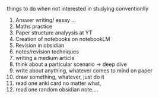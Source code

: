 things to do when not interested in studying conventionlly
1. Answer writing/ essay ...
2. Maths practice
3. Paper structure analyysis at YT
4. Creation of notebooks on notebookLM
5. Revision in obsidian
6. notes/revision techniques
7. writing a medium article
8. think about a particular scenario -> deep dive
9. write about anything, whatever comes to mind on paper
10. draw something, whatever, just do it
11. read one anki card no matter what, 
12. read one random obsidian note....